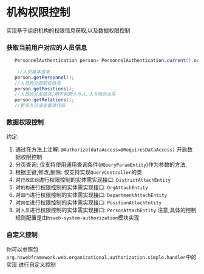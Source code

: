 # 机构权限控制
实现基于组织机构的权限信息获取,以及数据权限控制

### 获取当前用户对应的人员信息

```java
   PersonnelAuthentication person= PersonnelAuthentication.current().orElse(null);
    
    //人员基本信息
   person.getPersonnel();
   //人员的全部职位信息
   person.getPositions();
   //人员的关系信息,用于判断人与人,人与物的关系
   person.getRelations();
   //更多方法请查看源代码
```

### 数据权限控制

约定:
1. 通过在方法上注解: `@Authorize(dataAccess=@RequiresDataAccess)` 开启数据权限控制
2. 分页查询: 仅支持使用通用查询条件(`@QueryParamEntity`)作为参数的方法.
3. 根据主键,修改,删除: 仅支持实现`QueryController`的类
4. 对`行政区划`进行权限控制的实体需实现接口: `DistrictAttachEntity`
5. 对`机构`进行权限控制的实体需实现接口: `OrgAttachEntity`
6. 对`部门`进行权限控制的实体需实现接口: `DepartmentAttachEntity`
7. 对`岗位`进行权限控制的实体需实现接口: `PositionAttachEntity`
8. 对`人员`进行权限控制的实体需实现接口: `PersonAttachEntity`
注意,具体的控制规则配置是由`hsweb-system-authorization`模块实现

### 自定义控制

你可以参照包`org.hswebframework.web.organizational.authorization.simple.handler`中的实现
进行自定义控制